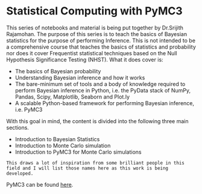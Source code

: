 # Statistical Computing with PyMC3 


This series of notebooks and material is being put together by Dr.Srijith Rajamohan. The purpose of this series is to teach the basics of Bayesian statistics for the purpose of performing Inference. This is not intended to be a comprehensive course that teaches the basics of statistics and probability nor does it cover Frequentist statistical techniques based on the Null Hypothesis Significance Testing (NHST). What it does cover is:

* The basics of Bayesian probability
* Understanding Bayesian inference and how it works
* The bare-minimum set of tools and a body of knowledge required to perform Bayesian inference in Python, i.e. the PyData stack of NumPy, Pandas, Scipy, Matplotlib, Seaborn and Plot.ly
* A scalable Python-based framework for performing Bayesian inference, i.e. PyMC3

With this goal in mind, the content is divided into the following three main sections.

*  Introduction to Bayesian Statistics 
*  Introduction to Monte Carlo simulation
*  Introduction to PyMC3 for Monte Carlo simulations


```{note}
This draws a lot of inspiration from some brilliant people in this field and I will list those names here as this work is being developed.
```


PyMC3 can be found [here](https://docs.pymc.io/notebooks/getting_started).


